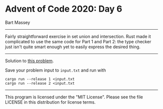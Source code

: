 # Advent of Code 2020: Day 6
Bart Massey

---

Fairly straightforward exercise in set union and
intersection. Rust made it complicated to use the same code
for Part 1 and Part 2: the type checker just isn't quite
smart enough yet to easily express the desired thing.

---

Solution to [this problem](https://adventofcode.com/2020/day/6).

Save your problem input to `input.txt` and run with

    cargo run --release 1 <input.txt
    cargo run --release 2 <input.txt

---

This program is licensed under the "MIT License".
Please see the file LICENSE in this distribution
for license terms.
